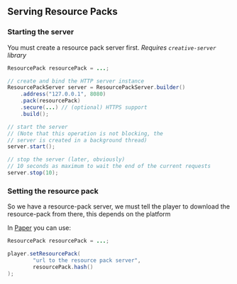 ## Serving Resource Packs

### Starting the server

You must create a resource pack server first. *Requires `creative-server` library*

```java
ResourcePack resourcePack = ...;

// create and bind the HTTP server instance
ResourcePackServer server = ResourcePackServer.builder()
    .address("127.0.0.1", 8080)
    .pack(resourcePack)
    .secure(...) // (optional) HTTPS support
    .build();

// start the server
// (Note that this operation is not blocking, the
// server is created in a background thread)
server.start();

// stop the server (later, obviously)
// 10 seconds as maximum to wait the end of the current requests
server.stop(10);
```


### Setting the resource pack

So we have a resource-pack server, we must tell the player to download
the resource-pack from there, this depends on the platform

In [Paper](https://papermc.io/) you can use:

```java
ResourcePack resourcePack = ...;

player.setResourcePack(
        "url to the resource pack server",
        resourcePack.hash()
);
```